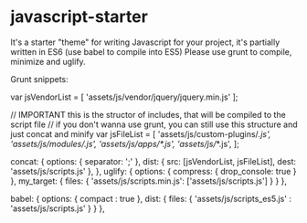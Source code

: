 # javascript-starter

It's a starter "theme" for writing Javascript for your project,
it's partially written in ES6 (use babel to compile into ES5)
Please use grunt to compile, minimize and uglify.


Grunt snippets:

var jsVendorList = [
    'assets/js/vendor/jquery/jquery.min.js'
];

// IMPORTANT this is the structor of includes, that will be compiled to the script file
// if you don't wanna use grunt, you can still use this structure and just concat and minify
var jsFileList = [
    'assets/js/custom-plugins/_*.js',
    'assets/js/modules/*.js',
    'assets/js/apps/*.js',
    'assets/js/_*.js',
];



concat: {
    options: {
        separator: ';'
    },
    dist: {
        src: [jsVendorList, jsFileList],
        dest: 'assets/js/scripts.js'
    },
},
uglify: {
    options: {
        compress: {
            drop_console: true
        }
    },
    my_target: {
        files: {
            'assets/js/scripts.min.js': ['assets/js/scripts.js']
        }
    }
},


babel: {
    options: {
        compact : true
    },
    dist: {
        files: {
            'assets/js/scripts_es5.js' : 'assets/js/scripts.js'
        }
    }
},
